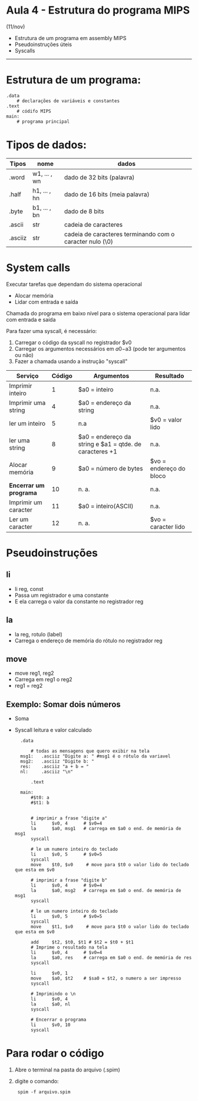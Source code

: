 # Aula 4 - Estrutura do programa MIPS
(11/nov)

- Estrutura de um programa em assembly MIPS
- Pseudoinstruções úteis
- Syscalls

--- 
# Estrutura de um programa:

    .data
        # declarações de variáveis e constantes
    .text
        # códifo MIPS
    main:
        # programa principal

# Tipos de dados:

Tipos      | nome        | dados
-----------|------       |------
.word      | w1, ... , wn | dado de 32 bits (palavra)
.half      | h1, ... , hn | dado de 16 bits (meia palavra)
.byte      |b1, ... , bn | dado de 8 bits 
.ascii     | str        | cadeia de caracteres
.asciiz    | str        | cadeia de caracteres terminando com o caracter nulo (\0)

# System calls
Executar tarefas que dependam do sistema operacional
- Alocar memória
- Lidar com entrada e saída

Chamada do programa em baixo nível para o sistema operacional para lidar com entrada e saída

Para fazer uma syscall, é necessário:
1. Carregar o código da syscall no registrador $v0
2. Carregar os argumentos necessários em $a0-$a3 (pode ter argumentos ou não)
3. Fazer a chamada usando a instrução "syscall"

Serviço           |Código| Argumentos            | Resultado
------            |----- |-----                  |-----
Imprimir inteiro  |1     | $a0 = inteiro         | n.a.
Imprimir uma string|4    | $a0 = endereço da string | n.a.
ler um inteiro    |5     | n.a                   | $v0 = valor lido
ler uma string    |8     | $a0 =  endereço da string e $a1 = qtde. de caracteres +1                 | n.a.
Alocar memória    |9     | $a0 = número de bytes | $vo = endereço do bloco
**Encerrar um programa** |10 | n. a.                 |  n.a.
Imprimir um caracter |11 | $a0 = inteiro(ASCII)  | n.a.
Ler um caracter  |12    | n. a.                  | $vo = caracter lido

# Pseudoinstruções
## li
- li reg, const
- Passa um registrador e uma constante
- E ela carrega o valor da constante no registrador reg
## la
- la reg, rotulo (label)
- Carrega o endereço de memória do rótulo no registrador reg
## move
- move reg1, reg2
- Carrega em reg1 o reg2
- reg1 = reg2

## Exemplo: Somar dois números
- Soma
- Syscall leitura e valor calculado

        .data

            # todas as mensagens que quero exibir na tela
        msg1:   .asciiz "Digite a: " #msg1 é o rótulo da variavel
        msg2:   .asciiz "Digite b: "
        res:    .asciiz "a + b = "
        nl:     .asciiz "\n"
            
            .text

        main:
            #$t0: a
            #$t1: b


            # imprimir a frase "digite a"
            li      $v0, 4      # $v0=4
            la      $a0, msg1   # carrega em $a0 o end. de memória de msg1
            syscall

            # le um numero inteiro do teclado
            li      $v0, 5      # $v0=5
            syscall
            move    $t0, $v0     # move para $t0 o valor lido do teclado que esta em $v0

            # imprimir a frase "digite b"
            li      $v0, 4      # $v0=4
            la      $a0, msg2   # carrega em $a0 o end. de memória de msg1
            syscall

            # le um numero inteiro do teclado
            li      $v0, 5      # $v0=5
            syscall
            move    $t1, $v0     # move para $t0 o valor lido do teclado que esta em $v0
            
            add     $t2, $t0, $t1 # $t2 = $t0 + $t1
            # Imprime o resultado na tela
            li      $v0, 4      # $v0=4
            la      $a0, res    # carrega em $a0 o end. de memória de res
            syscall

            li      $v0, 1
            move    $a0, $t2    # $sa0 = $t2, o numero a ser impresso
            syscall

            # Imprimindo o \n
            li      $v0, 4
            la      $a0, nl
            syscall

            # Encerrar o programa
            li      $v0, 10
            syscall

# Para rodar o código
1. Abre o terminal na pasta do arquivo (.spim)
2. digite o comando:

        spim -f arquivo.spim



            


